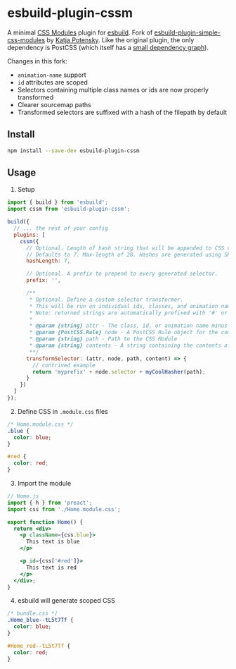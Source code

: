 # esbuild-plugin-cssm

A minimal [CSS Modules](https://github.com/css-modules/css-modules) plugin for [esbuild](https://github.com/evanw/esbuild). Fork of [esbuild-plugin-simple-css-modules](https://gitlab.com/hesxenon/esbuild-plugin-simple-css-modules) by [Katja Potensky](https://gitlab.com/hesxenon). Like the original plugin, the only dependency is PostCSS (which itself has a [small dependency graph](https://npmgraph.js.org/?q=postcss)).

Changes in this fork:
* `animation-name` support
* `id` attributes are scoped
* Selectors containing multiple class names or ids are now properly transformed
* Clearer sourcemap paths
* Transformed selectors are suffixed with a hash of the filepath by default

## Install

```bash
npm install --save-dev esbuild-plugin-cssm
```

## Usage

1. Setup
```js
import { build } from 'esbuild';
import cssm from 'esbuild-plugin-cssm';

build({
  // ... the rest of your config
  plugins: [
    cssm({
      // Optional. Length of hash string that will be appended to CSS classes.
      // Defaults to 7. Max-length of 28. Hashes are generated using SHA-1 internally.
      hashLength: 7,

      // Optional. A prefix to prepend to every generated selector.
      prefix: '',

      /**
       * Optional. Define a custom selector transformer.
       * This will be run on individual ids, classes, and animation names defined with @keyframes.
       * Note: returned strings are automatically prefixed with '#' or '.' where applicable.
       * 
       * @param {string} attr - The class, id, or animation name minus any prefixes (#, .)
       * @param {PostCSS.Rule} node - A PostCSS Rule object for the complete selector
       * @param {string} path - Path to the CSS Module
       * @param {string} contents - A string containing the contents of the CSS Module
       **/
      transformSelector: (attr, node, path, content) => {
        // contrived example
        return 'myprefix' + node.selector + myCoolHasher(path);
      }
    })
  ]
});
```

2. Define CSS in `.module.css` files
```css
/* Home.module.css */
.blue {
  color: blue;
}

#red {
  color: red;
}
```

3. Import the module
```jsx
// Home.js
import { h } from 'preact';
import css from './Home.module.css';

export function Home() {
  return <div>
    <p className={css.blue}>
      This text is blue
    </p>

    <p id={css['#red']}>
      This text is red
    </p>
  </div>;
}
```

4. esbuild will generate scoped CSS
```css
/* bundle.css */
.Home_blue--tL5t7Tf {
  color: blue;
}

#Home_red--tL5t7Tf {
  color: red;
}
```
